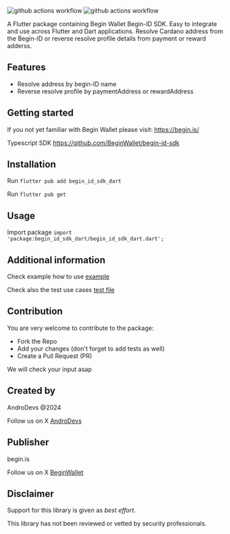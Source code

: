 ![github actions workflow](https://github.com/BeginWallet/begin-id-sdk-dart/actions/workflows/main.yml/badge.svg)
![github actions workflow](https://github.com/BeginWallet/begin-id-sdk-dart/actions/workflows/publish.yml/badge.svg)


A Flutter package containing Begin Wallet Begin-ID SDK. Easy to integrate and use across Flutter and Dart applications. Resolve Cardano address from the Begin-ID or reverse resolve profile details from payment or reward adderss.  

## Features

- Resolve address by begin-ID name
- Reverse resolve profile by paymentAddress or rewardAddress

## Getting started

If you not yet familiar with Begin Wallet please visit:
https://begin.is/

Typescript SDK
https://github.com/BeginWallet/begin-id-sdk

## Installation

Run `flutter pub add begin_id_sdk_dart`

Run `flutter pub get`

## Usage

Import package `import 'package:begin_id_sdk_dart/begin_id_sdk_dart.dart';`

## Additional information

Check example how to use [example](example/README.md)

Check also the test use cases [test file](test/begin_id_sdk_dart_test.dart)

## Contribution

You are very welcome to contribute to the package:

- Fork the Repo
- Add your changes (don't forget to add tests as well)
- Create a Pull Request (PR)

We will check your input asap

## Created by

AndroDevs @2024

Follow us on X [AndroDevs](https://x.com/AndroDevs)

## Publisher

begin.is

Follow us on X [BeginWallet](https://x.com/BeginWallet)

## Disclaimer

Support for this library is given as _best effort_.

This library has not been reviewed or vetted by security professionals.
